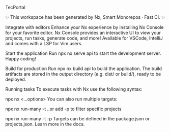 TecPortal


✨ This workspace has been generated by Nx, Smart Monorepos · Fast CI. ✨

Integrate with editors
Enhance your Nx experience by installing Nx Console for your favorite editor. Nx Console provides an interactive UI to view your projects, run tasks, generate code, and more! Available for VSCode, IntelliJ and comes with a LSP for Vim users.

Start the application
Run npx nx serve api to start the development server. Happy coding!

Build for production
Run npx nx build api to build the application. The build artifacts are stored in the output directory (e.g. dist/ or build/), ready to be deployed.

Running tasks
To execute tasks with Nx use the following syntax:

npx nx <target> <project> <...options>
You can also run multiple targets:

npx nx run-many -t <target1> <target2>
..or add -p to filter specific projects

npx nx run-many -t <target1> <target2> -p <proj1> <proj2>
Targets can be defined in the package.json or projects.json. Learn more in the docs.

